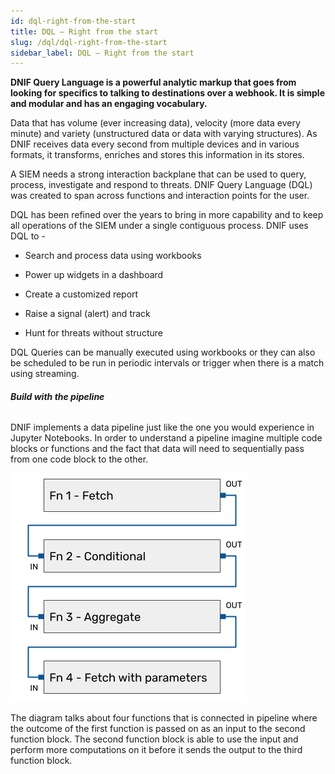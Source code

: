 ```yaml
---
id: dql-right-from-the-start
title: DQL – Right from the start
slug: /dql/dql-right-from-the-start
sidebar_label: DQL – Right from the start
---
```



  
**DNIF Query Language is a powerful analytic markup that goes from looking for specifics to talking to destinations over a webhook. It is simple and modular and has an engaging vocabulary.**

Data that has volume (ever increasing data), velocity (more data every minute) and variety (unstructured data or data with varying structures). As DNIF receives data every second from multiple devices and in various formats, it transforms, enriches and stores this information in its stores.

A SIEM needs a strong interaction backplane that can be used to query, process, investigate and respond to threats. DNIF Query Language (DQL) was created to span across functions and interaction points for the user.

DQL has been refined over the years to bring in more capability and to keep all operations of the SIEM under a single contiguous process. DNIF uses DQL to -

- Search and process data using workbooks

- Power up widgets in a dashboard

- Create a customized report

- Raise a signal (alert) and track

- Hunt for threats without structure

DQL Queries can be manually executed using workbooks or they can also be scheduled to be run in periodic intervals or trigger when there is a match using streaming.

###### **Build with the pipeline**

DNIF implements a data pipeline just like the one you would experience in Jupyter Notebooks. In order to understand a pipeline imagine multiple code blocks or functions and the fact that data will need to sequentially pass from one code block to the other.

![](./images-DQL%20%20%20Right%20from%20the%20start/DQL%20%20Right-from-the-start-1.webp)
  
The diagram talks about four functions that is connected in pipeline where the outcome of the first function is passed on as an input to the second function block. The second function block is able to use the input and perform more computations on it before it sends the output to the third function block.
